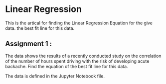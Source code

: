 # Linear Regression
This is the artical for finding the Linear Regression Equation for the give data. 
the best fit line for this data.

## Assignment 1 :
The data shows the results of a recently conducted study on the correlation of the
number of hours spent driving with the risk of developing acute backache. Find the equation of
the best fit line for this data.

The data is defined in the Jupyter Notebook file.

